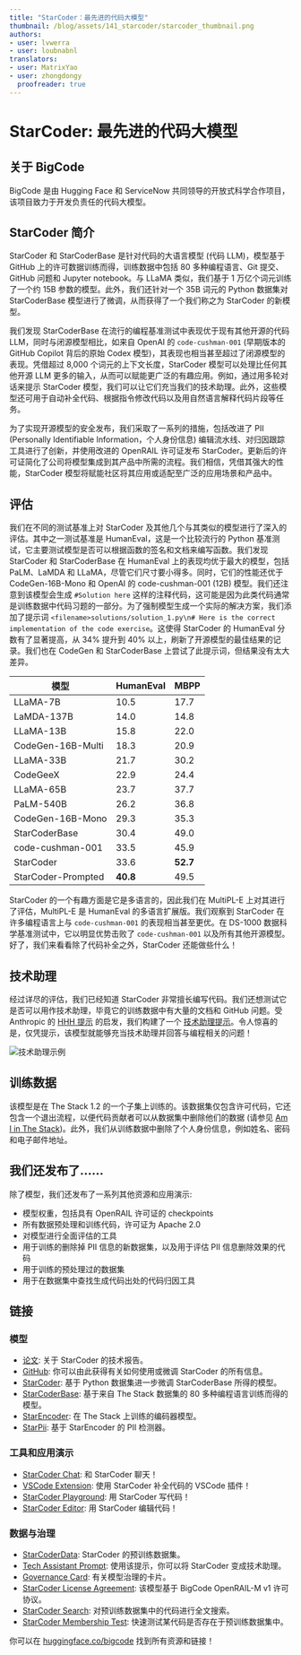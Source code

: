 ```yaml
---
title: "StarCoder：最先进的代码大模型" 
thumbnail: /blog/assets/141_starcoder/starcoder_thumbnail.png
authors:
- user: lvwerra
- user: loubnabnl
translators:
- user: MatrixYao
- user: zhongdongy
  proofreader: true
---
```


# StarCoder: 最先进的代码大模型

<!-- {blog_metadata} -->
<!-- {authors} -->

## 关于 BigCode

BigCode 是由 Hugging Face 和 ServiceNow 共同领导的开放式科学合作项目，该项目致力于开发负责任的代码大模型。

## StarCoder 简介

StarCoder 和 StarCoderBase 是针对代码的大语言模型 (代码 LLM)，模型基于 GitHub 上的许可数据训练而得，训练数据中包括 80 多种编程语言、Git 提交、GitHub 问题和 Jupyter notebook。与 LLaMA 类似，我们基于 1 万亿个词元训练了一个约 15B 参数的模型。此外，我们还针对一个 35B 词元的 Python 数据集对 StarCoderBase 模型进行了微调，从而获得了一个我们称之为 StarCoder 的新模型。

我们发现 StarCoderBase 在流行的编程基准测试中表现优于现有其他开源的代码 LLM，同时与闭源模型相比，如来自 OpenAI 的 `code-cushman-001` (早期版本的 GitHub Copilot 背后的原始 Codex 模型)，其表现也相当甚至超过了闭源模型的表现。凭借超过 8,000 个词元的上下文长度，StarCoder 模型可以处理比任何其他开源 LLM 更多的输入，从而可以赋能更广泛的有趣应用。例如，通过用多轮对话来提示 StarCoder 模型，我们可以让它们充当我们的技术助理。此外，这些模型还可用于自动补全代码、根据指令修改代码以及用自然语言解释代码片段等任务。

为了实现开源模型的安全发布，我们采取了一系列的措施，包括改进了 PII (Personally Identifiable Information，个人身份信息) 编辑流水线、对归因跟踪工具进行了创新，并使用改进的 OpenRAIL 许可证发布 StarCoder。更新后的许可证简化了公司将模型集成到其产品中所需的流程。我们相信，凭借其强大的性能，StarCoder 模型将赋能社区将其应用或适配至广泛的应用场景和产品中。

## 评估

我们在不同的测试基准上对 StarCoder 及其他几个与其类似的模型进行了深入的评估。其中之一测试基准是 HumanEval，这是一个比较流行的 Python 基准测试，它主要测试模型是否可以根据函数的签名和文档来编写函数。我们发现 StarCoder 和 StarCoderBase 在 HumanEval 上的表现均优于最大的模型，包括 PaLM、LaMDA 和 LLaMA，尽管它们尺寸要小得多。同时，它们的性能还优于 CodeGen-16B-Mono 和 OpenAI 的 code-cushman-001 (12B) 模型。我们还注意到该模型会生成 `#Solution here` 这样的注释代码，这可能是因为此类代码通常是训练数据中代码习题的一部分。为了强制模型生成一个实际的解决方案，我们添加了提示词 `<filename>solutions/solution_1.py\n# Here is the correct implementation of the code exercise`。这使得 StarCoder 的 HumanEval 分数有了显著提高，从 34% 提升到 40% 以上，刷新了开源模型的最佳结果的记录。我们也在 CodeGen 和 StarCoderBase 上尝试了此提示词，但结果没有太大差异。

| **模型**          | **HumanEval** | **MBPP** |
|--------------------|--------------|----------|
| LLaMA-7B           | 10.5         | 17.7     |
| LaMDA-137B         | 14.0         | 14.8     |
| LLaMA-13B          | 15.8         | 22.0     |
| CodeGen-16B-Multi  | 18.3         | 20.9     |
| LLaMA-33B          | 21.7         | 30.2     |
| CodeGeeX           | 22.9         | 24.4     |
| LLaMA-65B          | 23.7         | 37.7     |
| PaLM-540B          | 26.2         | 36.8     |
| CodeGen-16B-Mono   | 29.3         | 35.3     |
| StarCoderBase      | 30.4         | 49.0     |
| code-cushman-001   | 33.5         | 45.9     |
| StarCoder          | 33.6         | **52.7** |
| StarCoder-Prompted | **40.8**     | 49.5     |

StarCoder 的一个有趣方面是它是多语言的，因此我们在 MultiPL-E 上对其进行了评估，MultiPL-E 是 HumanEval 的多语言扩展版。我们观察到 StarCoder 在许多编程语言上与 `code-cushman-001` 的表现相当甚至更优。在 DS-1000 数据科学基准测试中，它以明显优势击败了 `code-cushman-001` 以及所有其他开源模型。好了，我们来看看除了代码补全之外，StarCoder 还能做些什么！

## 技术助理

经过详尽的评估，我们已经知道 StarCoder 非常擅长编写代码。我们还想测试它是否可以用作技术助理，毕竟它的训练数据中有大量的文档和 GitHub 问题。受 Anthropic 的 [HHH 提示](https://gist.github.com/jareddk/2509330f8ef3d787fc5aaac67aab5f11#file-hhh_prompt-txt) 的启发，我们构建了一个 [技术助理提示](https://huggingface.co/datasets/bigcode/ta-prompt)。令人惊喜的是，仅凭提示，该模型就能够充当技术助理并回答与编程相关的问题！

![技术助理示例](https://huggingface.co/datasets/bigcode/admin/resolve/main/StarCoderChatExamples.png)

## 训练数据

该模型是在 The Stack 1.2 的一个子集上训练的。该数据集仅包含许可代码，它还包含一个退出流程，以便代码贡献者可以从数据集中删除他们的数据 (请参见 [Am I in The Stack](https://huggingface.co/spaces/bigcode/in-the-stack))。此外，我们从训练数据中删除了个人身份信息，例如姓名、密码和电子邮件地址。

## 我们还发布了……

除了模型，我们还发布了一系列其他资源和应用演示:

- 模型权重，包括具有 OpenRAIL 许可证的 checkpoints
- 所有数据预处理和训练代码，许可证为 Apache 2.0
- 对模型进行全面评估的工具
- 用于训练的删除掉 PII 信息的新数据集，以及用于评估 PII 信息删除效果的代码
- 用于训练的预处理过的数据集
- 用于在数据集中查找生成代码出处的代码归因工具

## 链接

### 模型

- [论文](https://drive.google.com/file/d/1cN-b9GnWtHzQRoE7M7gAEyivY0kl4BYs/view): 关于 StarCoder 的技术报告。
- [GitHub](https://github.com/bigcode-project/starcoder/tree/main): 你可以由此获得有关如何使用或微调 StarCoder 的所有信息。
- [StarCoder](https://huggingface.co/bigcode/starcoder): 基于 Python 数据集进一步微调 StarCoderBase 所得的模型。
- [StarCoderBase](https://huggingface.co/bigcode/starcoderbase): 基于来自 The Stack 数据集的 80 多种编程语言训练而得的模型。
- [StarEncoder](https://huggingface.co/bigcode/starencoder): 在 The Stack 上训练的编码器模型。
- [StarPii](https://huggingface.co/bigcode/starpii): 基于 StarEncoder 的 PII 检测器。

### 工具和应用演示
- [StarCoder Chat](https://huggingface.co/chat?model=bigcode/starcoder): 和 StarCoder 聊天！
- [VSCode Extension](https://marketplace.visualstudio.com/items?itemName=HuggingFace.huggingface-vscode): 使用 StarCoder 补全代码的 VSCode 插件！
- [StarCoder Playground](https://huggingface.co/spaces/bigcode/bigcode-playground): 用 StarCoder 写代码！
- [StarCoder Editor](https://huggingface.co/spaces/bigcode/bigcode-editor): 用 StarCoder 编辑代码！

### 数据与治理

- [StarCoderData](https://huggingface.co/datasets/bigcode/starcoderdata): StarCoder 的预训练数据集。
- [Tech Assistant Prompt](https://huggingface.co/datasets/bigcode/ta-prompt): 使用该提示，你可以将 StarCoder 变成技术助理。
- [Governance Card](): 有关模型治理的卡片。
- [StarCoder License Agreement](https://huggingface.co/spaces/bigcode/bigcode-model-license-agreement): 该模型基于 BigCode OpenRAIL-M v1 许可协议。
- [StarCoder Search](https://huggingface.co/spaces/bigcode/search): 对预训练数据集中的代码进行全文搜索。
- [StarCoder Membership Test](https://stack.dataportraits.org): 快速测试某代码是否存在于预训练数据集中。

你可以在 [huggingface.co/bigcode](https://huggingface.co/bigcode) 找到所有资源和链接！
